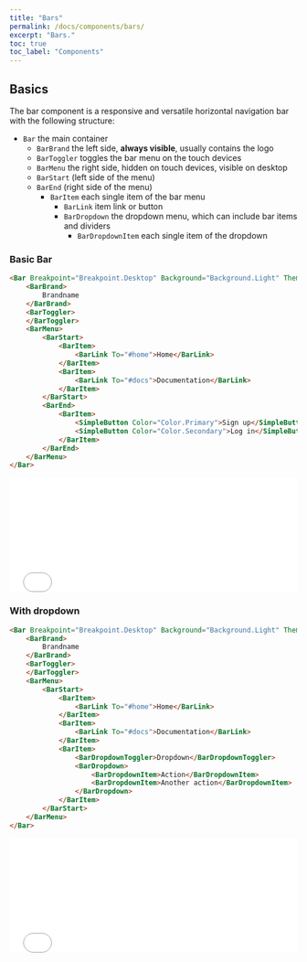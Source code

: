 ```yaml
---
title: "Bars"
permalink: /docs/components/bars/
excerpt: "Bars."
toc: true
toc_label: "Components"
---
```


## Basics

The bar component is a responsive and versatile horizontal navigation bar with the following structure:

- `Bar` the main container
  - `BarBrand` the left side, **always visible**, usually contains the logo
  - `BarToggler` toggles the bar menu on the touch devices
  - `BarMenu` the right side, hidden on touch devices, visible on desktop
  - `BarStart` (left side of the menu)
  - `BarEnd` (right side of the menu)
    - `BarItem` each single item of the bar menu
      - `BarLink` item link or button
      - `BarDropdown` the dropdown menu, which can include bar items and dividers
        - `BarDropdownItem` each single item of the dropdown

### Basic Bar

```html
<Bar Breakpoint="Breakpoint.Desktop" Background="Background.Light" Theme="Theme.Light">
    <BarBrand>
        Brandname
    </BarBrand>
    <BarToggler>
    </BarToggler>
    <BarMenu>
        <BarStart>
            <BarItem>
                <BarLink To="#home">Home</BarLink>
            </BarItem>
            <BarItem>
                <BarLink To="#docs">Documentation</BarLink>
            </BarItem>
        </BarStart>
        <BarEnd>
            <BarItem>
                <SimpleButton Color="Color.Primary">Sign up</SimpleButton>
                <SimpleButton Color="Color.Secondary">Log in</SimpleButton>
            </BarItem>
        </BarEnd>
    </BarMenu>
</Bar>
```

<iframe src="/examples/bars/basic/" frameborder="0" scrolling="no" style="width:100%;height:200px;"></iframe>

### With dropdown

```html
<Bar Breakpoint="Breakpoint.Desktop" Background="Background.Light" Theme="Theme.Light">
    <BarBrand>
        Brandname
    </BarBrand>
    <BarToggler>
    </BarToggler>
    <BarMenu>
        <BarStart>
            <BarItem>
                <BarLink To="#home">Home</BarLink>
            </BarItem>
            <BarItem>
                <BarLink To="#docs">Documentation</BarLink>
            </BarItem>
            <BarItem>
                <BarDropdownToggler>Dropdown</BarDropdownToggler>
                <BarDropdown>
                    <BarDropdownItem>Action</BarDropdownItem>
                    <BarDropdownItem>Another action</BarDropdownItem>
                </BarDropdown>
            </BarItem>
        </BarStart>
    </BarMenu>
</Bar>
```

<iframe src="/examples/bars/dropdown/" frameborder="0" scrolling="no" style="width:100%;height:200px;"></iframe>